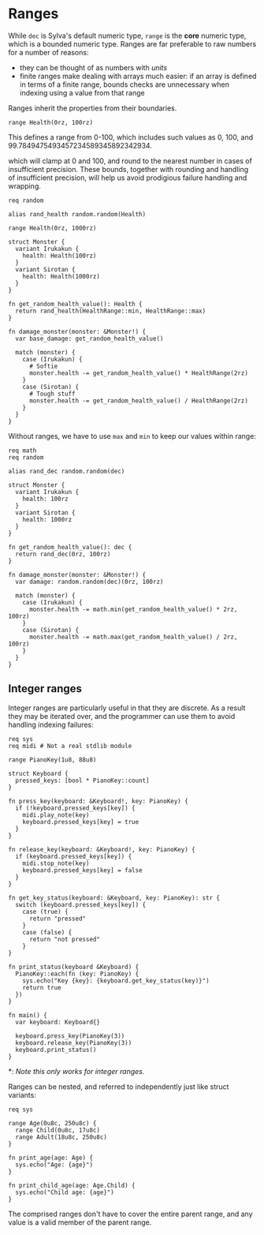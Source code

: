 # Ranges

While `dec` is Sylva's default numeric type, `range` is the **core** numeric
type, which is a bounded numeric type.  Ranges are far preferable to raw
numbers for a number of reasons:
- they can be thought of as numbers with *units*
- finite ranges make dealing with arrays much easier: if an array is defined
  in terms of a finite range, bounds checks are unnecessary when indexing using
  a value from that range

Ranges inherit the properties from their boundaries.

```sylva
range Health(0rz, 100rz)
```

This defines a range from 0-100, which includes such values as 0, 100, and
99.7849475493457234589345892342934.

which will clamp at 0 and 100, and round to the
nearest number in cases of insufficient precision.  These bounds, together with
rounding and handling of insufficient precision, will help us avoid prodigious
failure handling and wrapping.

```sylva
req random

alias rand_health random.random(Health)

range Health(0rz, 1000rz)

struct Monster {
  variant Irukakun {
    health: Health(100rz)
  }
  variant Sirotan {
    health: Health(1000rz)
  }
}

fn get_random_health_value(): Health {
  return rand_health(HealthRange::min, HealthRange::max)
}

fn damage_monster(monster: &Monster!) {
  var base_damage: get_random_health_value()

  match (monster) {
    case (Irukakun) {
      # Softie
      monster.health -= get_random_health_value() * HealthRange(2rz)
    }
    case (Sirotan) {
      # Tough stuff
      monster.health -= get_random_health_value() / HealthRange(2rz)
    }
  }
}
```

Without ranges, we have to use `max` and `min` to keep our values within range:

```sylva
req math
req random

alias rand_dec random.random(dec)

struct Monster {
  variant Irukakun {
    health: 100rz
  }
  variant Sirotan {
    health: 1000rz
  }
}

fn get_random_health_value(): dec {
  return rand_dec(0rz, 100rz)
}

fn damage_monster(monster: &Monster!) {
  var damage: random.random(dec)(0rz, 100rz)

  match (monster) {
    case (Irukakun) {
      monster.health -= math.min(get_random_health_value() * 2rz, 100rz)
    }
    case (Sirotan) {
      monster.health -= math.max(get_random_health_value() / 2rz, 100rz)
    }
  }
}
```

## Integer ranges

Integer ranges are particularly useful in that they are discrete. As a result
they may be iterated over, and the programmer can use them to avoid handling
indexing failures:

```sylva
req sys
req midi # Not a real stdlib module

range PianoKey(1u8, 88u8)

struct Keyboard {
  pressed_keys: [bool * PianoKey::count]
}

fn press_key(keyboard: &Keyboard!, key: PianoKey) {
  if (!keyboard.pressed_keys[key]) {
    midi.play_note(key)
    keyboard.pressed_keys[key] = true
  }
}

fn release_key(keyboard: &Keyboard!, key: PianoKey) {
  if (keyboard.pressed_keys[key]) {
    midi.stop_note(key)
    keyboard.pressed_keys[key] = false
  }
}

fn get_key_status(keyboard: &Keyboard, key: PianoKey): str {
  switch (keyboard.pressed_keys[key]) {
    case (true) {
      return "pressed"
    }
    case (false) {
      return "not pressed"
    }
}

fn print_status(keyboard &Keyboard) {
  PianoKey::each(fn (key: PianoKey) {
    sys.echo("Key {key}: {keyboard.get_key_status(key)}")
    return true
  })
}

fn main() {
  var keyboard: Keyboard{}

  keyboard.press_key(PianoKey(3))
  keyboard.release_key(PianoKey(3))
  keyboard.print_status()
}
```

\*: _Note this only works for integer ranges._

Ranges can be nested, and referred to independently just like struct variants:

```sylva
req sys

range Age(0u8c, 250u8c) {
  range Child(0u8c, 17u8c)
  range Adult(18u8c, 250u8c)
}

fn print_age(age: Age) {
  sys.echo("Age: {age}")
}

fn print_child_age(age: Age.Child) {
  sys.echo("Child age: {age}")
}
```

The comprised ranges don't have to cover the entire parent range, and any value
is a valid member of the parent range.
